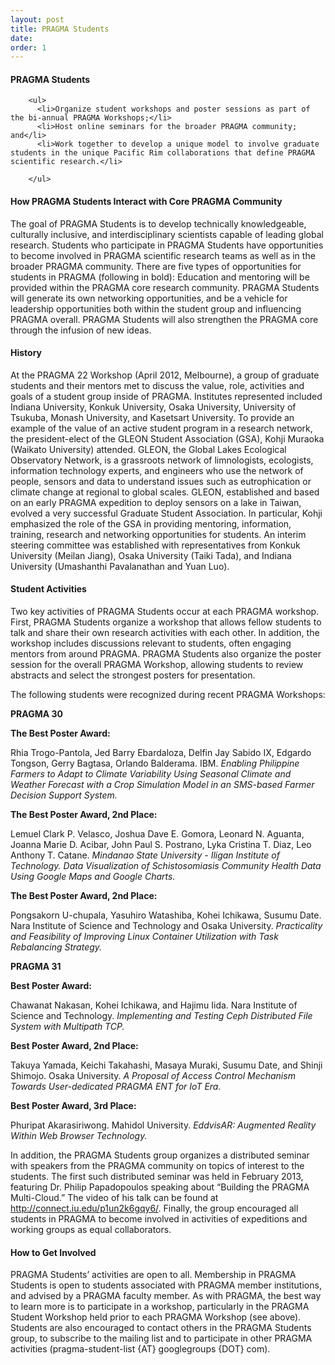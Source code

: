 ```yaml
---
layout: post
title: PRAGMA Students
date: 
order: 1
---
```



<div class="border">
<h4>PRAGMA Students</h4>
</div>

<p>
     
        <ul>
          <li>Organize student workshops and poster sessions as part of the bi-annual PRAGMA Workshops;</li>
          <li>Host online seminars for the broader PRAGMA community; and</li>
          <li>Work together to develop a unique model to involve graduate students in the unique Pacific Rim collaborations that define PRAGMA scientific research.</li>
         
        </ul>

</p>

<div class="border">
<h4>How PRAGMA Students Interact with Core PRAGMA Community</h4>
</div>

<p>

The goal of PRAGMA Students is to develop technically knowledgeable, culturally inclusive, and interdisciplinary scientists capable of leading global research. Students who participate in PRAGMA Students have opportunities to become involved in PRAGMA scientific research teams as well as in the broader PRAGMA community. There are five types of opportunities for students in PRAGMA (following in bold): Education and mentoring will be provided within the PRAGMA core research community. PRAGMA Students will generate its own networking opportunities, and be a vehicle for leadership opportunities both within the student group and influencing PRAGMA overall. PRAGMA Students will also strengthen the PRAGMA core through the infusion of new ideas.

<div class="border">
<h4>History</h4>
</div>

<p>

At the PRAGMA 22 Workshop (April 2012, Melbourne), a group of graduate students and their mentors met to discuss the value, role, activities and goals of a student group inside of PRAGMA. Institutes represented included Indiana University, Konkuk University, Osaka University, University of Tsukuba, Monash University, and Kasetsart University. To provide an example of the value of an active student program in a research network, the president-elect of the GLEON Student Association (GSA), Kohji Muraoka (Waikato University) attended. GLEON, the Global Lakes Ecological Observatory Network, is a grassroots network of limnologists, ecologists, information technology experts, and engineers who use the network of people, sensors and data to understand issues such as eutrophication or climate change at regional to global scales. GLEON, established and based on an early PRAGMA expedition to deploy sensors on a lake in Taiwan, evolved a very successful Graduate Student Association. In particular, Kohji emphasized the role of the GSA in providing mentoring, information, training, research and networking opportunities for students. An interim steering committee was established with representatives from Konkuk University (Meilan Jiang), Osaka University (Taiki Tada), and Indiana University (Umashanthi Pavalanathan and Yuan Luo).

</p>

<div class="border">
<h4>Student Activities</h4>
</div>

<p>

Two key activities of PRAGMA Students occur at each PRAGMA workshop. First, PRAGMA Students organize a workshop that allows fellow students to talk and share their own research activities with each other. In addition, the workshop includes discussions relevant to students, often engaging mentors from around PRAGMA. PRAGMA Students also organize the poster session for the overall PRAGMA Workshop, allowing students to review abstracts and select the strongest posters for presentation.  

<p> The following students were recognized during recent PRAGMA Workshops:

<p>
 
<b> PRAGMA 30 </b>

<p>
 
 <b> The Best Poster Award: </b>
 
Rhia Trogo-Pantola, Jed Barry Ebardaloza, Delfin Jay Sabido IX, Edgardo Tongson, Gerry Bagtasa, Orlando Balderama. IBM. <cite> Enabling Philippine Farmers to Adapt to Climate Variability Using Seasonal Climate and Weather Forecast with a Crop Simulation Model in an SMS-based Farmer Decision Support System. </cite>

<p>

<b> The Best Poster Award, 2nd Place: </b>

Lemuel Clark P. Velasco, Joshua Dave E. Gomora, Leonard N. Aguanta, Joanna Marie D. Acibar, John Paul S. Postrano, Lyka Cristina T. Diaz, Leo Anthony T. Catane. <cite> Mindanao State University - Iligan Institute of Technology. Data Visualization of Schistosomiasis Community Health Data Using Google Maps and Google Charts. </cite>

<p>

<b> The Best Poster Award, 2nd Place: </b> 

Pongsakorn U-chupala, Yasuhiro Watashiba, Kohei Ichikawa, Susumu Date. Nara Institute of Science and Technology and Osaka University. <cite> Practicality and Feasibility of Improving Linux Container Utilization with Task Rebalancing Strategy. </cite>
 
<p>

<b> PRAGMA 31  </b> 

<p>
 
 <b> Best Poster Award: </b>
 
Chawanat Nakasan, Kohei Ichikawa, and Hajimu Iida. Nara Institute of Science and Technology. <cite> Implementing and Testing Ceph Distributed File System with Multipath TCP. </cite>

<p>
 
 <b> Best Poster Award, 2nd Place: </b>

Takuya Yamada, Keichi Takahashi, Masaya Muraki, Susumu Date, and Shinji Shimojo. Osaka University. <cite> A Proposal of Access Control Mechanism Towards User-dedicated PRAGMA ENT for IoT Era. </cite>

<p>
 
 <b> Best Poster Award, 3rd Place: </b>

Phuripat Akarasiriwong. Mahidol University. <cite> EddvisAR: Augmented Reality Within Web Browser Technology. </cite>  

</p>

In addition, the PRAGMA Students group organizes a distributed seminar with speakers from the PRAGMA community on topics of interest to the students. The first such distributed seminar was held in February 2013, featuring Dr. Philip Papadopoulos speaking about “Building the PRAGMA Multi-Cloud.” The video of his talk can be found at http://connect.iu.edu/p1un2k6gqy6/. Finally, the group encouraged all students in PRAGMA to become involved in activities of expeditions and working groups as equal collaborators.  

</p>


<div class="border">
<h4>How to Get Involved</h4>
</div>

<p>

PRAGMA Students’ activities are open to all. Membership in PRAGMA Students is open to students associated with PRAGMA member institutions, and advised by a PRAGMA faculty member.
As with PRAGMA, the best way to learn more is to participate in a workshop, particularly in the PRAGMA Student Workshop held prior to each PRAGMA Workshop (see above). Students are also encouraged to contact others in the PRAGMA Students group, to subscribe to the mailing list and to participate in other PRAGMA activities  (pragma-student-list {AT} googlegroups {DOT} com).

</p>



